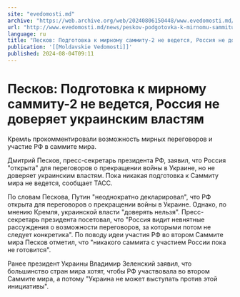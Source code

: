 ```yaml
---
site: "evedomosti.md"
archive: "https://web.archive.org/web/20240806150448/www.evedomosti.md/news/peskov-podgotovka-k-mirnomu-sammitu-2-ne-vedetsya-rossiya-ne"
url: "http://www.evedomosti.md/news/peskov-podgotovka-k-mirnomu-sammitu-2-ne-vedetsya-rossiya-ne"
language: ru
title: "Песков: Подготовка к мирному саммиту-2 не ведется, Россия не доверяет украинским властям"
publication: '[[Moldavskie Vedomosti]]'
published: 2024-08-04T09:11
---
```


# Песков: Подготовка к мирному саммиту-2 не ведется, Россия не доверяет украинским властям

Кремль прокомментировали возможность мирных переговоров и участие РФ в саммите мира.

Дмитрий Песков, пресс-секретарь президента РФ, заявил, что Россия "открыта" для переговоров о прекращении войны в Украине, но не доверяет украинским властям. Пока никакая подготовка к Саммиту мира не ведется, сообщает ТАСС.

По словам Пескова, Путин "неоднократно декларировал", что РФ открыта для переговоров о прекращении войны в Украине. Однако, по мнению Кремля, украинской власти "доверять нельзя". Пресс-секретарь президента посетовал, что "Россия видит невнятные рассуждения о возможности переговоров, за которыми потом не следует конкретика". По поводу идеи участия РФ во втором Саммите мира Песков отметил, что "никакого саммита с участием России пока не готовится".

Ранее президент Украины Владимир Зеленский заявил, что большинство стран мира хотят, чтобы РФ участвовала во втором Саммите мира, а потому "Украина не может выступать против этой инициативы". 